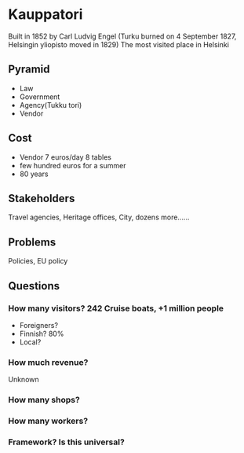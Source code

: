 # Kauppatori
Built in 1852 by Carl Ludvig Engel (Turku burned on 4 September 1827, Helsingin yliopisto moved in 1829)
The most visited place in Helsinki

## Pyramid
* Law
* Government
* Agency(Tukku tori)
* Vendor

## Cost
* Vendor 7 euros/day 8 tables
* few hundred euros for a summer
* 80 years

## Stakeholders
Travel agencies, Heritage offices, City, dozens more......

## Problems
Policies, EU policy

## Questions

### How many visitors? 242 Cruise boats, +1 million people
* Foreigners?
* Finnish? 80%
* Local?

### How much revenue?
Unknown

### How many shops?


### How many workers?


### Framework? Is this universal?
